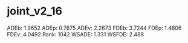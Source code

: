 # joint_v2_16

ADEb: 1.9652
ADEp: 0.7675
ADEv: 2.2673
FDEb: 3.7244
FDEp: 1.4806
FDEv: 4.0492
Rank: 1042
WSADE: 1.331
WSFDE: 2.488